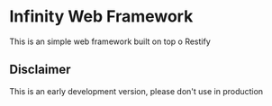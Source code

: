 # Infinity Web Framework
This is an simple web framework built on top o Restify

## Disclaimer
This is an early development version, please don't use in production